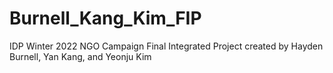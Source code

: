 # Burnell_Kang_Kim_FIP
IDP Winter 2022 NGO Campaign Final Integrated Project created by Hayden Burnell, Yan Kang, and Yeonju Kim

